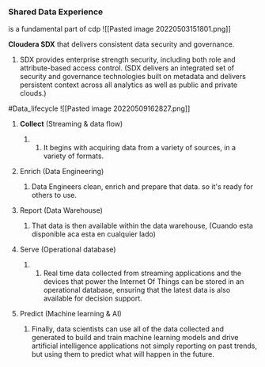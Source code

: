  ### Shared Data Experience
 is a fundamental part of cdp 
![[Pasted image 20220503151801.png]]

**Cloudera SDX**
that delivers consistent data security and governance.
1.  SDX provides enterprise strength security, including both role and attribute-based access control. (SDX delivers an integrated set of security and governance technologies built on metadata and delivers persistent context across all analytics as well as public and private clouds.)

#Data_lifecycle
![[Pasted image 20220509162827.png]]

1. **Collect** (Streaming & data flow)
	1. 1.  It begins with acquiring data from a variety of sources, in a variety of formats.
2. Enrich (Data Engineering)
	1.  Data Engineers clean, enrich and prepare that data.  so it's ready for others to use.
3. Report (Data Warehouse)
	1.  That data is then available within the data warehouse, (Cuando esta disponible aca esta en cualquier lado)

4. Serve (Operational database)
	1. 1.  Real time data collected from streaming applications and the devices that power the Internet Of Things can be stored in an operational database, ensuring that the latest data is also available for decision support.
5. Predict (Machine learning & AI)
	1. Finally, data scientists can use all of the data collected and generated to build and train machine learning models and drive artificial intelligence applications not simply reporting on past trends, but using them to predict what will happen in the future.